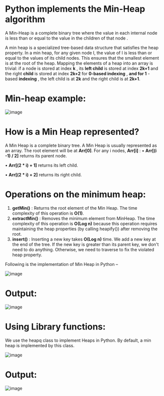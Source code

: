 # Python implements the Min-Heap algorithm

A Min-Heap is a complete binary tree where the value in each internal node is less than or equal to the value in the children of that node .

A min heap is a specialized tree-based data structure that satisfies the heap property. In a min heap, for any given node I, the value of I is less than or equal to the values of its child nodes. This ensures that the smallest element is at the root of the heap.
Mapping the elements of a heap into an array is trivial: if a node is stored at index **k** , its **left child** is stored at index   **2k+1**  and the right **child** is stored at index **2k+2**  for **0-based indexing** , **and for 1** - based  **indexing** , the left child is at  **2k** and the right child is at  **2k+1**.

# Min-heap example: 
![image](https://github.com/user-attachments/assets/627f253b-477c-4184-9353-ec5ca1da4810)

# How is a Min Heap represented?

A Min Heap is a complete binary tree. A Min Heap is usually represented as an array. The root element will be at  **Arr[0]**. For any i nodes,  **Arr[i]** :
•	**Arr[(i -1) / 2]**  returns its parent node.

•	**Arr[(2 * i) + 1]**  returns its left child.

•	**Arr[(2 * i) + 2]**  returns its right child.

# Operations on the minimum heap:
1.	**getMin()** : Returns the root element of the Min Heap. The time complexity of this operation is **O(1)**.
2.	**extractMin()** : Removes the minimum element from MinHeap. The time complexity of this operation is  **O(Log n)** because this operation requires maintaining the heap properties (by calling heapify()) after removing the root.
3.	**insert()** : Inserting a new key takes  **O(Log n)**  time. We add a new key at the end of the tree. If the new key is greater than its parent key, we don't need to do anything. Otherwise, we need to traverse to fix the violated heap property.

   Following is the implementation of Min Heap in Python –
   
![image](https://github.com/user-attachments/assets/c5ab0133-4ce5-488d-b280-1e30b13dbcb2)

# Output:

![image](https://github.com/user-attachments/assets/c4a3a281-0141-43b5-919f-80972de0e76c)
# Using Library functions:
We use  the heapq  class to implement Heaps in Python. By default, a min heap is implemented by this class.

![image](https://github.com/user-attachments/assets/cbc6dde3-9883-4b72-97f1-4c615d8bf49c)

# Output: 

![image](https://github.com/user-attachments/assets/a3ad196a-a125-4263-ba35-ae16e1a660fb)
